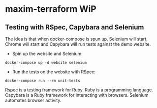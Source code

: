 # maxim-terraform WiP

## Testing with RSpec, Capybara and Selenium

The idea is that when docker-compose is spun up, Selenium will start, Chrome will start and Capybara will run tests against the demo website.

- Spin up the website and Selenium:

`docker-compose up -d website selenium`

- Run the tests on the website with RSpec:

`docker-compose run --rm unit-tests`

Rspec is a testing framework for Ruby. Ruby is a programming language. Capybara is a Ruby framework for interacting with browsers. Selenium automates browser activity.
